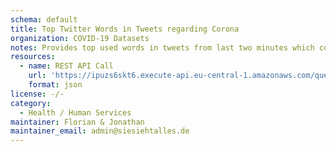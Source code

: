```yaml
---
schema: default
title: Top Twitter Words in Tweets regarding Corona
organization: COVID-19 Datasets
notes: Provides top used words in tweets from last two minutes which contain the word 'corona' or 'COVID-19'
resources:
  - name: REST API Call
    url: 'https://ipuzs6skt6.execute-api.eu-central-1.amazonaws.com/query/coronatweets_top'
    format: json
license: -/-
category:
  - Health / Human Services
maintainer: Florian & Jonathan
maintainer_email: admin@siesiehtalles.de
---
```

